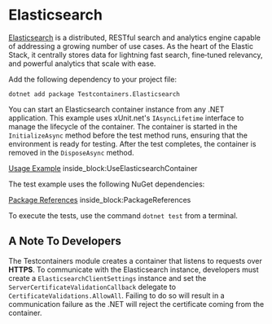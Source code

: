 # Elasticsearch

[Elasticsearch](https://www.elastic.co/elasticsearch/) is a distributed, RESTful search and analytics engine capable of addressing a growing number of use cases. As the heart of the Elastic Stack, it centrally stores data for lightning fast search, fine‑tuned relevancy, and powerful analytics that scale with ease.

Add the following dependency to your project file:

```console title="NuGet"
dotnet add package Testcontainers.Elasticsearch
```

You can start an Elasticsearch container instance from any .NET application. This example uses xUnit.net's `IAsyncLifetime` interface to manage the lifecycle of the container. The container is started in the `InitializeAsync` method before the test method runs, ensuring that the environment is ready for testing. After the test completes, the container is removed in the `DisposeAsync` method.

<!--codeinclude-->
[Usage Example](../../tests/Testcontainers.Elasticsearch.Tests/ElasticsearchContainerTest.cs) inside_block:UseElasticsearchContainer
<!--/codeinclude-->

The test example uses the following NuGet dependencies:

<!--codeinclude-->
[Package References](../../tests/Testcontainers.Elasticsearch.Tests/Testcontainers.Elasticsearch.Tests.csproj) inside_block:PackageReferences
<!--/codeinclude-->

To execute the tests, use the command `dotnet test` from a terminal.

## A Note To Developers

The Testcontainers module creates a container that listens to requests over **HTTPS**. To communicate with the Elasticsearch instance, developers must create a `ElasticsearchClientSettings` instance and set the `ServerCertificateValidationCallback` delegate to `CertificateValidations.AllowAll`. Failing to do so will result in a communication failure as the .NET will reject the certificate coming from the container.